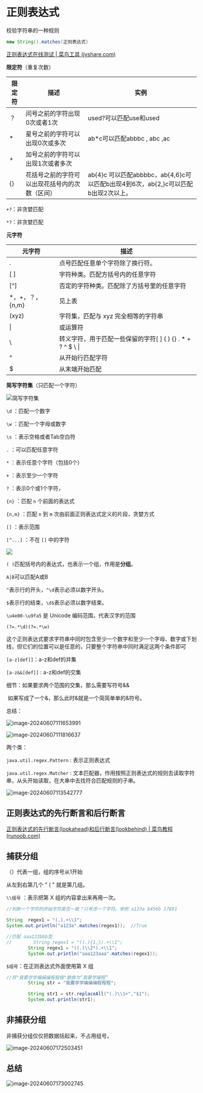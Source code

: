 # 正则表达式

校验字符串的一种规则

```java
new String().matches(正则表达式)
```



[正则表达式在线测试 | 菜鸟工具 (jyshare.com)](https://www.jyshare.com/front-end/854/)



**限定符**（重复次数）

| 限定符 | 描述                                           | 实例                                                         |
| ------ | ---------------------------------------------- | ------------------------------------------------------------ |
| ？     | 问号之前的字符出现0次或者1次                   | used?可以匹配use和used                                       |
| *      | 星号之前的字符可以出现0次或多次                | ab*c可以匹配abbbc , abc ,ac                                  |
| +      | 加号之前的字符可以出现1次或者多次              |                                                              |
| {}     | 花括号之前的字符可以出现花括号内的次数（区间） | ab{4}c 可以匹配abbbbc，ab{4,6}c可以匹配b出现4到6次，ab{2,}c可以匹配b出现2次以上。 |

`+?`：非贪婪匹配

`*?`：非贪婪匹配

**元字符**

| 元字符          | 描述                                                         |
| --------------- | ------------------------------------------------------------ |
| .               | 点号匹配任意单个字符除了换行符。                             |
| [ ]             | 字符种类。匹配方括号内的任意字符                             |
| [^]             | 否定的字符种类。匹配除了方括号里的任意字符                   |
| *，+，？，{n,m} | 见上表                                                       |
| (xyz)           | 字符集，匹配与 xyz 完全相等的字符串                          |
| \|              | 或运算符                                                     |
| \               | 转义字符，用于匹配一些保留的字符[ ]  ( )  {}  .  *  +  ?  ^  $  \  \| |
| ^               | 从开始行匹配字符                                             |
| $               | 从末端开始匹配                                               |

**简写字符集**（只匹配一个字符）

![简写字符集](.assets/Untitled.png)

`\d` ：匹配一个数字

`\w` ：匹配一个字母或数字

`\s` ：表示空格或者Tab空白符

`.` ：可以匹配任意字符

`*` ：表示任意个字符（包括0个）

`+`  ：表示至少一个字符

`?`  ：表示0个或1个字符，

`{n}`  ：匹配 `n` 个前面的表达式

`{n,m}`  ：匹配 `n` 到 `m` 次由前面正则表达式定义的片段，贪婪方式

`[]` ：表示范围

`[^...]` ：不在 `[]` 中的字符

![](D:\md_image\Untitled2.png)

`( )`匹配括号内的表达式，也表示一个组，作用是**分组**。

`A|B`可以匹配A或B

`^`表示行的开头，`^\d`表示必须以数字开头。

`$`表示行的结束，`\d$`表示必须以数字结束。

`\u4e00-\u9fa5` 是 Unicode 编码范围，代表汉字的范围

`(?=.*\d)(?=.*\w)` 

这个正则表达式要求字符串中同时包含至少一个数字和至少一个字母、数字或下划线，但它们的位置可以是任意的，只要整个字符串中同时满足这两个条件即可





`[a-z[def]]`：a-z和def的并集

`[a-z&&[def]]` :  a-z和def的交集

细节：如果要求两个范围的交集，那么需要写符号&&

​			如果写成了一个&，那么此时&就是一个简简单单的&符号。



总结：



![image-20240607111653991](.assets/image-20240607111653991.png)

![image-20240607111816637](.assets/image-20240607111816637.png)



两个类：

`java.util.regex.Pattern` : 表示正则表达式

`java.util.regex.Matcher` : 文本匹配器，作用按照正则表达式的规则去读取字符串，从头开始读取，在大串中去找符合匹配规则的子串。



![image-20240607113542777](.assets/image-20240607113542777.png)



## **正则表达式的先行断言和后行断言**

[正则表达式的先行断言(lookahead)和后行断言(lookbehind) | 菜鸟教程 (runoob.com)](https://www.runoob.com/w3cnote/reg-lookahead-lookbehind.html)



## 捕获分组

（）代表一组，组的序号从1开始

从左到右第几个 " ( " 就是第几组。

`\\组号` ：表示把第 X 组的内容拿出来再用一次。

```java
//判断一个字符的开始字符是否一致？只考虑一个字符。举例 a123a b456b 17891

String  regex1 = "(.).+\\1";
System.out.println("a123a".matches(regex1));  //True
```



```java
//匹配 aaa123bbb型
//        String regex1 = "((.){1,}).+\\1";
        String regex1 = "((.)\\2*).+\\1";
        System.out.println("aaa123aaa".matches(regex1));
```

`$组号`：在正则表达式外面使用第 X 组

```java
//将"我要学学编编编程程程"替换为“我要学编程”
        String str = "我要学学编编编程程程";

        String str1 = str.replaceAll("(.)\\1+","$1");
        System.out.println(str1);
```

## 非捕获分组

非捕获分组仅仅把数据括起来，不占用组号。

![image-20240607172503451](.assets/image-20240607172503451.png)



## 总结

![image-20240607173002745](.assets/image-20240607173002745.png)
